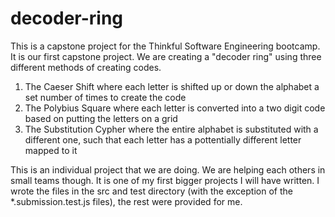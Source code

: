 # decoder-ring
This is a capstone project for the Thinkful Software Engineering bootcamp.
It is our first capstone project. We are creating a "decoder ring" using three different methods of creating codes.
1. The Caeser Shift where each letter is shifted up or down the alphabet a set number of times to create the code
1. The Polybius Square where each letter is converted into a two digit code based on putting the letters on a grid
1. The Substitution Cypher where the entire alphabet is substituted with a different one, such that each letter has a pottentially different letter mapped to it

This is an individual project that we are doing. We are helping each others in small teams though. It is one of my first bigger projects I will have written.
I wrote the files in the src and test directory (with the exception of the *.submission.test.js files), the rest were provided for me.
